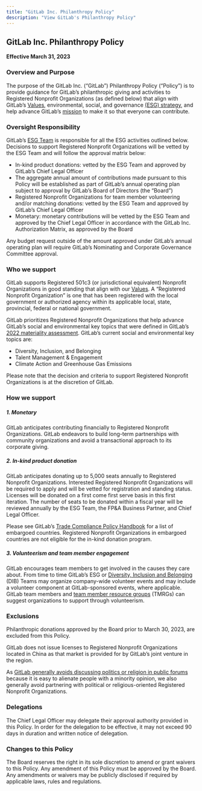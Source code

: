 ```yaml
---
title: "GitLab Inc. Philanthropy Policy"
description: "View GitLab's Philanthropy Policy"
---
```


## GitLab Inc. Philanthropy Policy

**Effective March 31, 2023**

### Overview and Purpose

The purpose of the GitLab Inc. (“GitLab”) Philanthropy Policy (“Policy”) is to provide guidance for GitLab’s philanthropic giving and activities to Registered Nonprofit Organizations (as defined below) that align with GitLab’s [Values](/handbook/values/), environmental, social, and governance [(ESG) strategy](/handbook/legal/ESG/), and help advance GitLab’s [mission](/handbook/company/mission/) to make it so that everyone can contribute.

### Oversight Responsibility

GitLab’s [ESG Team](/job-families/legal-and-corporate-affairs/environmental-social-governance/) is responsible for all the ESG activities outlined below. Decisions to support Registered Nonprofit Organizations will be vetted by the ESG Team and will follow the approval matrix below:

- In-kind product donations: vetted by the ESG Team and approved by GitLab’s Chief Legal Officer
- The aggregate annual amount of contributions made pursuant to this Policy will be established as part of GitLab’s annual operating plan subject to approval by GitLab’s Board of Directors (the “Board”)
- Registered Nonprofit Organizations for team member volunteering and/or matching donations: vetted by the ESG Team and approved by GitLab’s Chief Legal Officer
- Monetary: monetary contributions will be vetted by the ESG Team and approved by the Chief Legal Officer in accordance with the GitLab Inc. Authorization Matrix, as approved by the Board

Any budget request outside of the amount approved under GitLab’s annual operating plan will require GitLab’s Nominating and Corporate Governance Committee approval.

### Who we support

GitLab supports Registered 501c3 (or jurisdictional equivalent) Nonprofit Organizations in good standing that align with our [Values](/handbook/values/). A “Registered Nonprofit Organization” is one that has been registered with the local government or authorized agency within its applicable local, state, provincial, federal or national government.

GitLab prioritizes Registered Nonprofit Organizations that help advance GitLab’s social and environmental key topics that were defined in GitLab’s [2022 materiality assessment](/handbook/legal/ESG/). GitLab’s current social and environmental key topics are:

- Diversity, Inclusion, and Belonging
- Talent Management & Engagement
- Climate Action and Greenhouse Gas Emissions

Please note that the decision and criteria to support Registered Nonprofit Organizations is at the discretion of GitLab.

### How we support

##### 1. Monetary

GitLab anticipates contributing financially to Registered Nonprofit Organizations. GitLab endeavors to build long-term partnerships with community organizations and avoid a transactional approach to its corporate giving.

##### 2. In-kind product donation

GitLab anticipates donating up to 5,000 seats annually to Registered Nonprofit Organizations. Interested Registered Nonprofit Organizations will be required to apply and will be vetted for registration and standing status. Licenses will be donated on a first come first serve basis in this first iteration. The number of seats to be donated within a fiscal year will be reviewed annually by the ESG Team,  the FP&A Business Partner, and Chief Legal Officer.

Please see GitLab’s [Trade Compliance Policy Handbook](/handbook/legal/trade-compliance/) for a list of embargoed countries. Registered Nonprofit Organizations in embargoed countries are not eligible for the in-kind donation program.

##### 3. Volunteerism and team member engagement

GitLab encourages team members to get involved in the causes they care about. From time to time GitLab’s ESG or [Diversity, Inclusion and Belonging](/handbook/company/culture/inclusion/) (DIB) Teams may organize company-wide volunteer events and may include a volunteer component at GitLab-sponsored events, where applicable. GitLab team members and [team member resource groups](/handbook/company/culture/inclusion/erg-guide/) (TMRGs) can suggest organizations to support through volunteerism.

### Exclusions

Philanthropic donations approved by the Board prior to March 30, 2023, are excluded from this Policy.

GitLab does not issue licenses to Registered Nonprofit Organizations located in China as that market is provided for by GitLab’s joint venture in the region.

As [GitLab generally avoids discussing politics or religion in public forums](/handbook/values/#religion-and-politics-at-work) because it is easy to alienate people with a minority opinion, we also generally avoid partnering with political or religious-oriented Registered Nonprofit Organizations.

### Delegations

The Chief Legal Officer may delegate their approval authority provided in this Policy.  In order for the delegation to be effective, it may not exceed 90 days in duration and written notice of delegation.

### Changes to this Policy

The Board reserves the right in its sole discretion to amend or grant waivers to this Policy.  Any amendment of this Policy must be approved by the Board. Any amendments or waivers may be publicly disclosed if required by applicable laws, rules and regulations.
